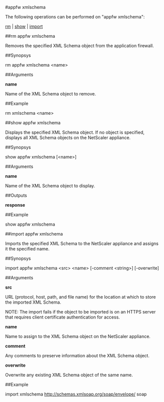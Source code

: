 #appfw xmlschema

The following operations can be performed on "appfw xmlschema":


[rm](#rm-appfw-xmlschema) | [show](#show-appfw-xmlschema) | [import](#import-appfw-xmlschema)

##rm appfw xmlschema

Removes the specified XML Schema object from the application firewall.


##Synopsys

rm appfw xmlschema &lt;name>


##Arguments

<b>name</b>
Name of the XML Schema object to remove.



##Example

rm xmlschema &lt;name&gt;

##show appfw xmlschema

Displays the specified XML Schema object. If no object is specified, displays all XML Schema objects on the NetScaler appliance.


##Synopsys

show appfw xmlschema [&lt;name>]


##Arguments

<b>name</b>
Name of the XML Schema object to display.



##Outputs

<b>response</b>



##Example

show appfw xmlschema

##import appfw xmlschema

Imports the specified XML Schema to the NetScaler appliance and assigns it the specified name.


##Synopsys

import appfw xmlschema &lt;src> &lt;name> [-comment &lt;string>] [-overwrite]


##Arguments

<b>src</b>
URL (protocol, host, path, and file name) for the location at which to store the imported XML Schema.
NOTE: The import fails if the object to be imported is on an HTTPS server that requires client certificate authentication for access.

<b>name</b>
Name to assign to the XML Schema object on the NetScaler appliance.

<b>comment</b>
Any comments to preserve information about the XML Schema object.

<b>overwrite</b>
Overwrite any existing XML Schema object of the same name.



##Example

import xmlschema http://schemas.xmlsoap.org/soap/envelope/ soap

